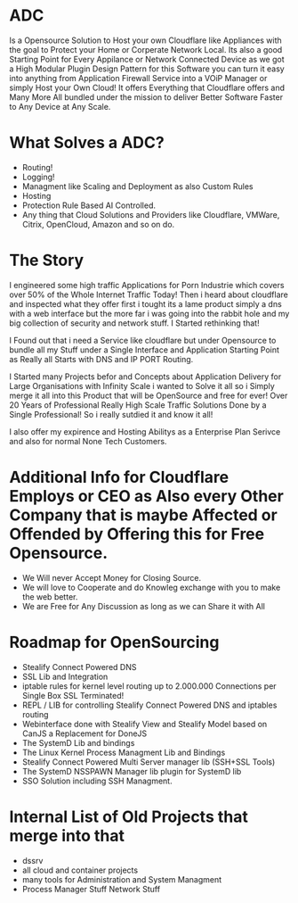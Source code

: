 # ADC
Is a Opensource Solution to Host your own Cloudflare like Appliances with the goal to Protect your Home or Corperate Network Local.
Its also a good Starting Point for Every Appilance or Network Connected Device as we got a High Modular Plugin Design Pattern for this Software you can turn it easy into anything from Application Firewall Service into a VOiP Manager or simply Host your Own Cloud! It offers Everything that Cloudflare offers and Many More All bundled under the mission to deliver Better Software Faster to Any Device at Any Scale.

# What Solves a ADC?
- Routing!
- Logging!
- Managment like Scaling and Deployment as also Custom Rules
- Hosting
- Protection Rule Based AI Controlled.
- Any thing that Cloud Solutions and Providers like Cloudflare, VMWare, Citrix, OpenCloud, Amazon and so on do.

# The Story
I engineered some high traffic Applications for Porn Industrie which covers over 50% of the Whole Internet Traffic Today!
Then i heard about cloudflare and inspected what they offer first i tought its a lame product simply a dns with a web interface
but the more far i was going into the rabbit hole and my big collection of security and network stuff. I Started rethinking that!

I Found out that i need a Service like cloudflare but under Opensource to bundle all my Stuff under a Single Interface and Application Starting Point as Really all Starts with DNS and IP PORT Routing.

I Started many Projects befor and Concepts about Application Delivery for Large Organisations with Infinity Scale i wanted to Solve it all so i Simply merge it all into this Product that will be OpenSource and free for ever! Over 20 Years of Professional Really High Scale Traffic Solutions Done by a Single Professional! So i really sutdied it and know it all!

I also offer my expirence and Hosting Abilitys as a Enterprise Plan Serivce and also for normal None Tech Customers.

# Additional Info for Cloudflare Employs or CEO as Also every Other Company that is maybe Affected or Offended by Offering this for Free Opensource.
- We Will never Accept Money for Closing Source.
- We will love to Cooperate and do Knowleg exchange with you to make the web better.
- We are Free for Any Discussion as long as we can Share it with All

# Roadmap for OpenSourcing
- Stealify Connect Powered DNS
- SSL Lib and Integration 
- iptable rules for kernel level routing up to 2.000.000 Connections per Single Box SSL Terminated!
- REPL / LIB for controlling Stealify Connect Powered DNS and iptables routing 
- Webinterface done with Stealify View and Stealify Model based on CanJS a Replacement for DoneJS
- The SystemD Lib and bindings
- The Linux Kernel Process Managment Lib and Bindings
- Stealify Connect Powered Multi Server manager lib (SSH+SSL Tools)
- The SystemD NSSPAWN Manager lib plugin for SystemD lib
- SSO Solution including SSH Managment.

# Internal List of Old Projects that merge into that
- dssrv
- all cloud and container projects
- many tools for Administration and System Managment
- Process Manager Stuff Network Stuff
